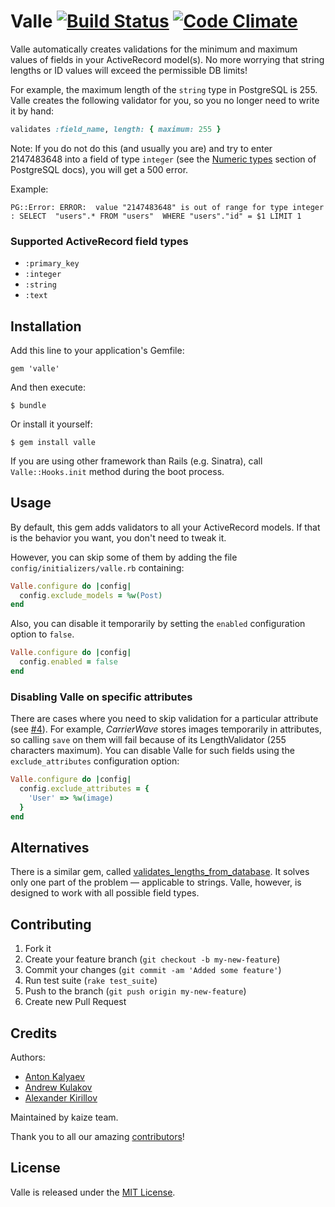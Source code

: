 # Valle [![Build Status](https://secure.travis-ci.org/kaize/valle.png "Build Status")](http://travis-ci.org/kaize/valle) [![Code Climate](https://codeclimate.com/badge.png)](https://codeclimate.com/github/kaize/valle)

Valle automatically creates validations for the minimum and maximum values of fields in your ActiveRecord model(s). No more worrying that string lengths or ID values will exceed the permissible DB limits!

For example, the maximum length of the `string` type in PostgreSQL is 255. Valle creates the following validator for you, so you no longer need to write it by hand:

```ruby
validates :field_name, length: { maximum: 255 }
```

Note: If you do not do this (and usually you are) and try to enter 2147483648 into a field of type `integer` (see the [Numeric types](http://www.postgresql.org/docs/9.2/static/datatype-numeric.html) section of PostgreSQL docs), you will get a 500 error.

Example:

    PG::Error: ERROR:  value "2147483648" is out of range for type integer
    : SELECT  "users".* FROM "users"  WHERE "users"."id" = $1 LIMIT 1

### Supported ActiveRecord field types

- `:primary_key`
- `:integer`
- `:string`
- `:text`

## Installation

Add this line to your application's Gemfile:

    gem 'valle'

And then execute:

    $ bundle

Or install it yourself:

    $ gem install valle

If you are using other framework than Rails (e.g. Sinatra), call `Valle::Hooks.init` method during the boot process. 

## Usage

By default, this gem adds validators to all your ActiveRecord models. If that is the behavior you want, you don't need to tweak it.

However, you can skip some of them by adding the file `config/initializers/valle.rb` containing:

```ruby
Valle.configure do |config|
  config.exclude_models = %w(Post)
end
```

Also, you can disable it temporarily by setting the `enabled` configuration option to `false`.

```ruby
Valle.configure do |config|
  config.enabled = false
end
```

### Disabling Valle on specific attributes

There are cases where you need to skip validation for a particular attribute (see [#4](https://github.com/kaize/valle/issues/4)). For example, *CarrierWave* stores images temporarily in attributes, so calling `save` on them will fail because of its LengthValidator (255 characters maximum). You can disable Valle for such fields using the `exclude_attributes` configuration option:

```ruby
Valle.configure do |config|
  config.exclude_attributes = {
    'User' => %w(image)
  }
end
```

## Alternatives

There is a similar gem, called [validates_lengths_from_database](http://github.com/rubiety/validates_lengths_from_database). It solves only one part of the problem — applicable to strings. Valle, however, is designed to work with all possible field types.

## Contributing

1. Fork it
2. Create your feature branch (`git checkout -b my-new-feature`)
3. Commit your changes (`git commit -am 'Added some feature'`)
4. Run test suite (`rake test_suite`)
5. Push to the branch (`git push origin my-new-feature`)
6. Create new Pull Request

## Credits

Authors:

- [Anton Kalyaev](http://github.com/akalyaev)
- [Andrew Kulakov](http://github.com/Andrew8xx8)
- [Alexander Kirillov](http://github.com/saratovsource)

Maintained by kaize team.

Thank you to all our amazing [contributors](http://github.com/kaize/valle/contributors)!

## License

Valle is released under the [MIT License](http://www.opensource.org/licenses/MIT).
